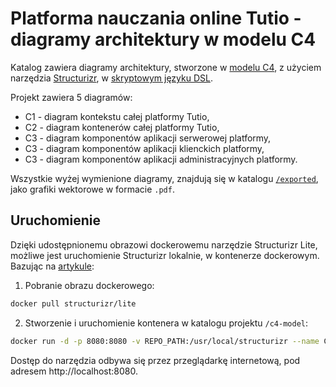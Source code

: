 # Platforma nauczania online Tutio - diagramy architektury w modelu C4

Katalog zawiera diagramy architektury, stworzone w [modelu C4](https://c4model.com/), z użyciem narzędzia [Structurizr](https://structurizr.com/), w [skryptowym języku DSL](https://github.com/structurizr/dsl).

Projekt zawiera 5 diagramów:

- C1 - diagram kontekstu całej platformy Tutio,
- C2 - diagram kontenerów całej platformy Tutio,
- C3 - diagram komponentów aplikacji serwerowej platformy,
- C3 - diagram komponentów aplikacji klienckich platformy,
- C3 - diagram komponentów aplikacji administracyjnych platformy.

Wszystkie wyżej wymienione diagramy, znajdują się w katalogu [`/exported`](/exported), jako grafiki wektorowe w formacie `.pdf`.

## Uruchomienie

Dzięki udostępnionemu obrazowi dockerowemu narzędzie Structurizr Lite, możliwe jest uruchomienie Structurizr lokalnie, w kontenerze dockerowym. Bazując na [artykule](https://dev.to/simonbrown/getting-started-with-structurizr-lite-27d0):

1. Pobranie obrazu dockerowego:

```bash
docker pull structurizr/lite
```

2. Stworzenie i uruchomienie kontenera w katalogu projektu `/c4-model`:

```bash
docker run -d -p 8080:8080 -v REPO_PATH:/usr/local/structurizr --name CONTAINER_NAME structurizr/lite
```

Dostęp do narzędzia odbywa się przez przeglądarkę internetową, pod adresem http://localhost:8080.
